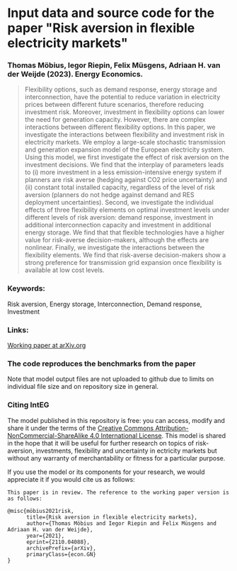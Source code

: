 # Input data and source code for the paper "Risk aversion in flexible electricity markets"

### Thomas Möbius, Iegor Riepin, Felix Müsgens, Adriaan H. van der Weijde (2023). Energy Economics.

> Flexibility options, such as demand response, energy storage and interconnection, have the potential to reduce variation in electricity prices between different future scenarios, therefore reducing investment risk. Moreover, investment in flexibility options can lower the need for generation capacity. However, there are complex interactions between different flexibility options. In this paper, we investigate the interactions between flexibility and investment risk in electricity markets. We employ a large-scale stochastic transmission and generation expansion model of the European electricity system. Using this model, we first investigate the effect of risk aversion on the investment decisions. We find that the interplay of parameters leads to (i) more investment in a less emission-intensive energy system if planners are risk averse (hedging against CO2 price uncertainty) and (ii) constant total installed capacity, regardless of the level of risk aversion (planners do not hedge against demand and RES deployment uncertainties). Second, we investigate the individual effects of three flexibility elements on optimal investment levels under different levels of risk aversion: demand response, investment in additional interconnection capacity and investment in additional energy storage. We find that that flexible technologies have a higher value for risk-averse decision-makers, although the effects are nonlinear. Finally, we investigate the interactions between the flexibility elements. We find that risk-averse decision-makers show a strong preference for transmission grid expansion once flexibility is available at low cost levels.

### Keywords:
 Risk aversion, Energy storage, Interconnection, Demand response, Investment
 
### Links: 
[Working paper at arXiv.org](https://arxiv.org/abs/2110.04088)

### The code reproduces the benchmarks from the paper 
Note that model output files are not uploaded to github due to limits on individual file size and on repository size in general. 

### Citing IntEG

The model published in this repository is free: you can access, modify and share it under the terms of the <a rel="license" href="http://creativecommons.org/licenses/by-nc-sa/4.0/">Creative Commons Attribution-NonCommercial-ShareAlike 4.0 International License</a>. This model is shared in the hope that it will be useful for further research on topics of risk-aversion, investments, flexibility and uncertainty in ectricity markets but without any warranty of merchantability or fitness for a particular purpose. 

If you use the model or its components for your research, we would appreciate it if you
would cite us as follows:
```
This paper is in review. The reference to the working paper version is as follows:

@misc{möbius2021risk,
      title={Risk aversion in flexible electricity markets}, 
      author={Thomas Möbius and Iegor Riepin and Felix Müsgens and Adriaan H. van der Weijde},
      year={2021},
      eprint={2110.04088},
      archivePrefix={arXiv},
      primaryClass={econ.GN}
}
```
